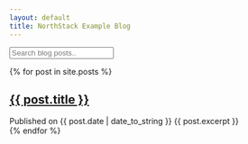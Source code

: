 ```yaml
---
layout: default
title: NorthStack Example Blog
---
```

<!-- HTML elements for search -->
<input type="text" id="search-input" placeholder="Search blog posts..">
<ul id="results-container"></ul>
<script src="https://cdn.rawgit.com/christian-fei/Simple-Jekyll-Search/master/dest/simple-jekyll-search.min.js"></script>


<div class="posts">
    {% for post in site.posts %}
        <article>
            <h2><a href="{{ post.url | relative_url }}">{{ post.title }}</a></h2>
            Published on {{ post.date | date_to_string }}
            {{ post.excerpt }}
        </article>
    {% endfor %}
</div>


<script>
SimpleJekyllSearch({
  search-input: document.getElementById('search-input'),
  resultsContainer: document.getElementById('results-container'),
  json: '/search.json',
  searchResultTemplate: '<li><a href="{{ site.url }}{url}">{title}</a></li>'
})
</script>
